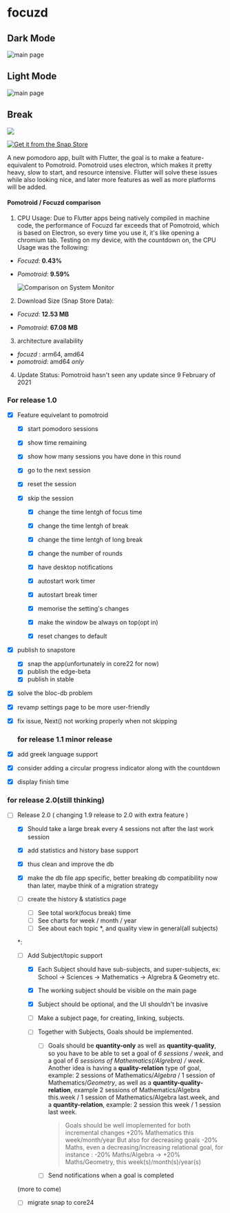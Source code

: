 # focuzd

## Dark Mode

![main page](screenshots/focuzd_dark.png)

## Light Mode

<img title="" src="screenshots/focuzd_light.png" alt="main page" data-align="inline">

## Break

![](screenshots/focuzd_dark_break.png)

[![Get it from the Snap Store](https://snapcraft.io/static/images/badges/en/snap-store-black.svg)](https://snapcraft.io/focuzd)

A new pomodoro app, built with Flutter, the goal is to make a feature-equivalent to Pomotroid. Pomotroid uses electron, which makes it pretty heavy, slow to start, and resource intensive. Flutter will solve these issues while also looking nice, and later more features as well as more platforms will be added.

#### Pomotroid / Focuzd comparison

1. CPU Usage:
   Due to Flutter apps being natively compiled in machine code, the performance of Focuzd
   far exceeds that of Pomotroid, which is based on Electron, so every time you use it,
   it's like opening a chromium tab.
   Testing on my device, with the countdown on, the CPU Usage was the following:

- _Focuzd_: **0.43%**

- _Pomotroid_: **9.59%**

  ![Comparison on System Monitor](screenshots/comparison.png)

2. Download Size (Snap Store Data):

- _Focuzd_: **12.53 MB**

- _Pomotroid_: **67.08 MB**

3. architecture availability

- _focuzd_ : arm64, amd64
- _pomotroid_: amd64 _only_

4. Update Status:
   Pomotroid hasn't seen any update since 9 February of 2021

### For release 1.0

- [x] Feature equivelant to pomotroid

  - [x] start pomodoro sessions

  - [x] show time remaining

  - [x] show how many sessions you have done in this round

  - [x] go to the next session

  - [x] reset the session

  - [x] skip the session

    - [x] change the time lentgh of focus time

    - [x] change the time lentgh of break

    - [x] change the time lentgh of long break

    - [x] change the number of rounds

    - [x] have desktop notifications

    - [x] autostart work timer

    - [x] autostart break timer

    - [x] memorise the setting's changes

    - [x] make the window be always on top(opt in)

    - [x] reset changes to default

- [x] publish to snapstore

  - [x] snap the app(unfortunately in core22 for now)
  - [x] publish the edge-beta
  - [x] publish in stable

- [x] solve the bloc-db problem

- [x] revamp settings page to be more user-friendly

- [x] fix issue, Next() not working properly when not skipping

  ### for release 1.1 minor release

- [x] add greek language support
- [x] consider adding a circular progress indicator along with the countdown

- [x] display finish time

### for release 2.0(still thinking)

- [ ] Release 2.0 ( changing 1.9 release to 2.0 with extra feature )

  - [x] Should take a large break every 4 sessions not after the last work session
  - [x] add statistics and history base support
  - [x] thus clean and improve the db
  - [x] make the db file app specific, better breaking db compatibility now than later, maybe think of a migration strategy

  - [ ] create the history & statistics page

    - [ ] See total work(focus break) time
    - [ ] See charts for week / month / year
    - [ ] See about each topic \*, and quality view in general(all subjects)

  \*:

  - [ ] Add Subject/topic support

    - [x] Each Subject should have sub-subjects, and super-subjects, ex: School -> Sciences -> Mathematics -> Algrebra & Geometry etc.
    - [x] The working subject should be visible on the main page
    - [x] Subject should be optional, and the UI shouldn't be invasive
    - [ ] Make a subject page, for creating, linking, subjects.

    - [ ] Together with Subjects, Goals should be implemented.
      - [ ] Goals should be **quantity-only** as well as **quantity-quality**, so you have to be able to set a goal of _6 sessions / week_, and a goal of _6 sessions of Mathematics(/Algrebra) / week_. Another idea is having a **quality-relation** type of goal, example: 2 sessions of Mathematics/_Algebra_ / 1 session of Mathematics/_Geometry_, as well as a **quantity-quality-relation**, example 2 sessions of Mathematics/Algebra this.week / 1 session of Mathematics/Algebra last.week, and a **quantity-relation**, example: 2 session this week / 1 session last week.
        > Goals should be well imoplemented for both incremental changes +20% Mathematics this week/month/year
        > But also for decreasing goals -20% Maths, even a decreasing/increasing relational goal, for instance :
        > -20% Maths/Algebra -> +20% Maths/Geometry, this week(s)/month(s)/year(s)
      - [ ] Send notifications when a goal is completed

  (more to come)

  - [ ] migrate snap to core24
